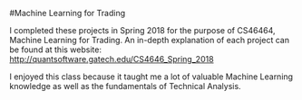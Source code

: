 #Machine Learning for Trading

I completed these projects in Spring 2018 for the purpose of CS46464, Machine Learning for Trading. An in-depth explanation of each project can be found at this website: <br>
http://quantsoftware.gatech.edu/CS4646_Spring_2018
<br>

I enjoyed this class because it taught me a lot of valuable Machine Learning knowledge as well as the fundamentals of Technical Analysis.

